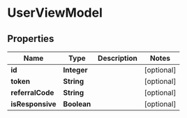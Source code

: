 
# UserViewModel

## Properties
Name | Type | Description | Notes
------------ | ------------- | ------------- | -------------
**id** | **Integer** |  |  [optional]
**token** | **String** |  |  [optional]
**referralCode** | **String** |  |  [optional]
**isResponsive** | **Boolean** |  |  [optional]



